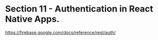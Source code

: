 # Section 11 - Authentication in React Native Apps.

https://firebase.google.com/docs/reference/rest/auth/